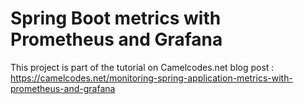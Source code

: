 # Spring Boot metrics with Prometheus and Grafana

This project is part of the tutorial on Camelcodes.net blog post :
https://camelcodes.net/monitoring-spring-application-metrics-with-prometheus-and-grafana


